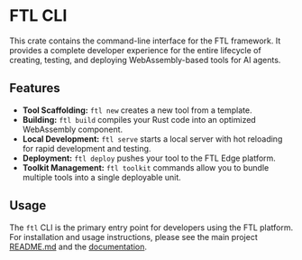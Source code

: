 # FTL CLI

This crate contains the command-line interface for the FTL framework. It provides a complete developer experience for the entire lifecycle of creating, testing, and deploying WebAssembly-based tools for AI agents.

## Features

- **Tool Scaffolding:** `ftl new` creates a new tool from a template.
- **Building:** `ftl build` compiles your Rust code into an optimized WebAssembly component.
- **Local Development:** `ftl serve` starts a local server with hot reloading for rapid development and testing.
- **Deployment:** `ftl deploy` pushes your tool to the FTL Edge platform.
- **Toolkit Management:** `ftl toolkit` commands allow you to bundle multiple tools into a single deployable unit.

## Usage

The `ftl` CLI is the primary entry point for developers using the FTL platform. For installation and usage instructions, please see the main project [README.md](../README.md) and the [documentation](../docs).
